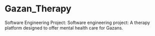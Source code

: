 # Gazan_Therapy
Software Engineering Project: Software engineering project: A therapy platform designed to offer mental health care for Gazans.
